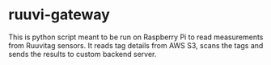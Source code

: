 # ruuvi-gateway
This is python script meant to be run on Raspberry Pi to read measurements from Ruuvitag sensors. It reads tag details from AWS S3, scans the tags and sends the results to custom backend server. 
